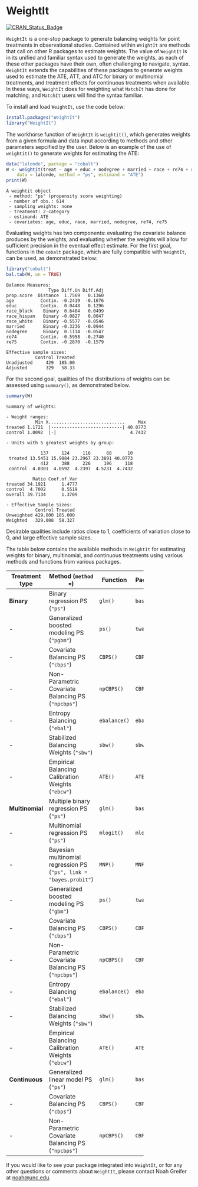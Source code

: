 
<!-- README.md is generated from README.Rmd. Please edit that file -->
WeightIt
========

[![CRAN\_Status\_Badge](http://www.r-pkg.org/badges/version/WeightIt)](https://cran.r-project.org/package=WeightIt)

`WeightIt` is a one-stop package to generate balancing weights for point treatments in observational studies. Contained within `WeightIt` are methods that call on other R packages to estimate weights. The value of `WeightIt` is in its unified and familiar syntax used to generate the weights, as each of these other packages have their own, often challenging to navigate, syntax. `WeightIt` extends the capabilities of these packages to generate weights used to estimate the ATE, ATT, and ATC for binary or multinomial treatments, and treatment effects for continuous treatments when available. In these ways, `WeightIt` does for weighting what `MatchIt` has done for matching, and `MatchIt` users will find the syntax familiar.

To install and load `WeightIt`, use the code below:

``` r
install.packages("WeightIt")
library("WeightIt")
```

The workhorse function of `WeightIt` is `weightit()`, which generates weights from a given formula and data input according to methods and other parameters sepcified by the user. Below is an example of the use of `weightit()` to generate weights for estimating the ATE:

``` r
data("lalonde", package = "cobalt")
W <- weightit(treat ~ age + educ + nodegree + married + race + re74 + re75, 
    data = lalonde, method = "ps", estimand = "ATE")
print(W)
```

    A weightit object
     - method: "ps" (propensity score weighting)
     - number of obs.: 614
     - sampling weights: none
     - treatment: 2-category
     - estimand: ATE
     - covariates: age, educ, race, married, nodegree, re74, re75

Evaluating weights has two components: evaluating the covariate balance produces by the weights, and evaluating whether the weights will allow for sufficient precision in the eventual effect estimate. For the first goal, functions in the `cobalt` package, which are fully compatible with `WeightIt`, can be used, as demonstrated below:

``` r
library("cobalt")
bal.tab(W, un = TRUE)
```

    Balance Measures:
                    Type Diff.Un Diff.Adj
    prop.score  Distance  1.7569   0.1360
    age          Contin. -0.2419  -0.1676
    educ         Contin.  0.0448   0.1296
    race_black    Binary  0.6404   0.0499
    race_hispan   Binary -0.0827   0.0047
    race_white    Binary -0.5577  -0.0546
    married       Binary -0.3236  -0.0944
    nodegree      Binary  0.1114  -0.0547
    re74         Contin. -0.5958  -0.2740
    re75         Contin. -0.2870  -0.1579

    Effective sample sizes:
               Control Treated
    Unadjusted     429  185.00
    Adjusted       329   58.33

For the second goal, qualities of the distributions of weights can be assessed using `summary()`, as demonstrated below.

``` r
summary(W)
```

    Summary of weights:

    - Weight ranges:
               Min X.............................     Max
    treated 1.1721  |---------------------------| 40.0773
    control 1.0092  |-|                            4.7432

    - Units with 5 greatest weights by group:
                                                    
                 137     124     116      68      10
     treated 13.5451 15.9884 23.2967 23.3891 40.0773
                 412     388     226     196     118
     control  4.0301  4.0592  4.2397  4.5231  4.7432

              Ratio Coef.of.Var
    treated 34.1921      1.4777
    control  4.7002      0.5519
    overall 39.7134      1.3709

    - Effective Sample Sizes:
               Control Treated
    Unweighted 429.000 185.000
    Weighted   329.008  58.327

Desirable qualities include ratios close to 1, coefficients of variation close to 0, and large effective sample sizes.

The table below contains the available methods in `WeightIt` for estimating weights for binary, multinomial, and continuous treatments using various methods and functions from various packages.

<table style="width:74%;">
<colgroup>
<col width="20%" />
<col width="29%" />
<col width="12%" />
<col width="11%" />
</colgroup>
<thead>
<tr class="header">
<th>Treatment type</th>
<th>Method (<code>method =</code>)</th>
<th>Function</th>
<th>Package</th>
</tr>
</thead>
<tbody>
<tr class="odd">
<td><strong>Binary</strong></td>
<td>Binary regression PS (<code>&quot;ps&quot;</code>)</td>
<td><code>glm()</code></td>
<td><code>base</code></td>
</tr>
<tr class="even">
<td>-</td>
<td>Generalized boosted modeling PS (<code>&quot;pgbm&quot;</code>)</td>
<td><code>ps()</code></td>
<td><code>twang</code></td>
</tr>
<tr class="odd">
<td>-</td>
<td>Covariate Balancing PS (<code>&quot;cbps&quot;</code>)</td>
<td><code>CBPS()</code></td>
<td><code>CBPS</code></td>
</tr>
<tr class="even">
<td>-</td>
<td>Non-Parametric Covariate Balancing PS (<code>&quot;npcbps&quot;</code>)</td>
<td><code>npCBPS()</code></td>
<td><code>CBPS</code></td>
</tr>
<tr class="odd">
<td>-</td>
<td>Entropy Balancing (<code>&quot;ebal&quot;</code>)</td>
<td><code>ebalance()</code></td>
<td><code>ebal</code></td>
</tr>
<tr class="even">
<td>-</td>
<td>Stabilized Balancing Weights (<code>&quot;sbw&quot;</code>)</td>
<td><code>sbw()</code></td>
<td><code>sbw</code></td>
</tr>
<tr class="odd">
<td>-</td>
<td>Empirical Balancing Calibration Weights (<code>&quot;ebcw&quot;</code>)</td>
<td><code>ATE()</code></td>
<td><code>ATE</code></td>
</tr>
<tr class="even">
<td><strong>Multinomial</strong></td>
<td>Multiple binary regression PS (<code>&quot;ps&quot;</code>)</td>
<td><code>glm()</code></td>
<td><code>base</code></td>
</tr>
<tr class="odd">
<td>-</td>
<td>Multinomial regression PS (<code>&quot;ps&quot;</code>)</td>
<td><code>mlogit()</code></td>
<td><code>mlogit</code></td>
</tr>
<tr class="even">
<td>-</td>
<td>Bayesian multinomial regression PS (<code>&quot;ps&quot;, link = &quot;bayes.probit&quot;</code>)</td>
<td><code>MNP()</code></td>
<td><code>MNP</code></td>
</tr>
<tr class="odd">
<td>-</td>
<td>Generalized boosted modeling PS (<code>&quot;gbm&quot;</code>)</td>
<td><code>ps()</code></td>
<td><code>twang</code></td>
</tr>
<tr class="even">
<td>-</td>
<td>Covariate Balancing PS (<code>&quot;cbps&quot;</code>)</td>
<td><code>CBPS()</code></td>
<td><code>CBPS</code></td>
</tr>
<tr class="odd">
<td>-</td>
<td>Non-Parametric Covariate Balancing PS (<code>&quot;npcbps&quot;</code>)</td>
<td><code>npCBPS()</code></td>
<td><code>CBPS</code></td>
</tr>
<tr class="even">
<td>-</td>
<td>Entropy Balancing (<code>&quot;ebal&quot;</code>)</td>
<td><code>ebalance()</code></td>
<td><code>ebal</code></td>
</tr>
<tr class="odd">
<td>-</td>
<td>Stabilized Balancing Weights (<code>&quot;sbw&quot;</code>)</td>
<td><code>sbw()</code></td>
<td><code>sbw</code></td>
</tr>
<tr class="even">
<td>-</td>
<td>Empirical Balancing Calibration Weights (<code>&quot;ebcw&quot;</code>)</td>
<td><code>ATE()</code></td>
<td><code>ATE</code></td>
</tr>
<tr class="odd">
<td><strong>Continuous</strong></td>
<td>Generalized linear model PS (<code>&quot;ps&quot;</code>)</td>
<td><code>glm()</code></td>
<td><code>base</code></td>
</tr>
<tr class="even">
<td>-</td>
<td>Covariate Balancing PS (<code>&quot;cbps&quot;</code>)</td>
<td><code>CBPS()</code></td>
<td><code>CBPS</code></td>
</tr>
<tr class="odd">
<td>-</td>
<td>Non-Parametric Covariate Balancing PS (<code>&quot;npcbps&quot;</code>)</td>
<td><code>npCBPS()</code></td>
<td><code>CBPS</code></td>
</tr>
</tbody>
</table>

If you would like to see your package integrated into `WeightIt`, or for any other questions or comments about `WeightIt`, please contact Noah Greifer at <noah@unc.edu>.
